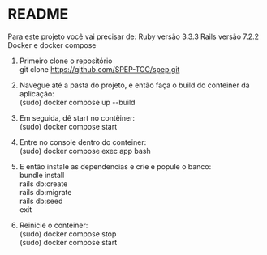 # README

Para este projeto você vai precisar de:
Ruby versão 3.3.3
Rails versão 7.2.2
Docker e docker compose

1. Primeiro clone o repositório   
git clone https://github.com/SPEP-TCC/spep.git

2. Navegue até a pasta do projeto, e então faça o build do conteiner da aplicação:  
(sudo) docker compose up --build

3. Em seguida, dê start no contêiner:  
(sudo) docker compose start

4. Entre no console dentro do conteiner:  
(sudo) docker compose exec app bash

5. E então instale as dependencias e crie e popule o banco:  
bundle install  
rails db:create  
rails db:migrate  
rails db:seed  
exit  

6. Reinicie o conteiner:  
(sudo) docker compose stop  
(sudo) docker compose start




